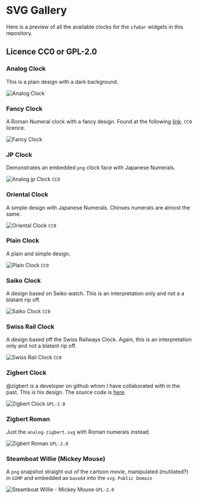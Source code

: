 # SVG Gallery

Here is a preview of all the available clocks for the `sfwbar`	widgets
in this repository.

## Licence CC0 or GPL-2.0

### Analog Clock

This is a plain design with a dark background.

![Analog Clock](./analog-clock.svg)

### Fancy Clock

A Roman Numeral clock with a fancy design. Found at the following
[link](https://svgsilh.com/image/2939419.html). `CC0` licence.

![Fancy Clock](./analog-fancy.svg)

### JP Clock

Demonstrates an embedded `png` clock face with Japanese Numerals.

![Analog jp Clock](./analog-jp-png-embeded.svg) `CC0`

### Oriental Clock

A simple design with Japanese Numerals. Chinses numerals are almost the
same.

![Oriental Clock](analog-oriental.svg) `CC0`


### Plain Clock

A plain and simple design.

![Plain Clock](analog-plain.svg) `CC0`

### Saiko Clock

A design based on Seiko watch. This is an interpretation only and not a
a blatant rip off.

![Saiko Clock](analog-saiko.svg) `CC0`

### Swiss Rail Clock

A design based off the Swiss Railways Clock. Again, this is an
interpretation only and not a blatant rip off.

![Swiss Rail Clock](analog-swiss-rail.svg) `CC0`

### Zigbert Clock

@zigbert is a developer on github whom I have collaborated with in the
past. This is his design. The source code is [here](https://github.com/puppylinux-woof-CE/woof-CE/blob/testing/woof-code/rootfs-skeleton/usr/lib/gtkdialog/svg_analogclock).

![Zigbert Clock](analog-zigbert.svg) `GPL-2.0`

### Zigbert Roman

Just the `analog-zigbert.svg` with Roman numerals instead.

![Zigbert Roman](analog-zigbert-roman.svg) `GPL-2.0`

### Steamboat Willie (Mickey Mouse)

A `png` snapshot straight out of the cartoon movie, manipulated (mutilated?)
in `GIMP` and embedded as `base64` into the `svg`. `Public Domain`

![Steamboat Willie - Mickey Mouse](mickie.svg) `GPL-2.0`
